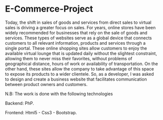# E-Commerce-Project

Today, the shift in sales of goods and services from direct sales to virtual sales is driving a greater focus on sales.  For years, online stores have been widely recommended for businesses that rely on the sale of goods and services. These types of websites serve as a global device that connects customers to all relevant information, products and services through a single portal. These online shopping sites allow customers to enjoy the available virtual lounge that is updated daily without the slightest constraint, allowing them to never miss their favorites, without problems of geographical distance, hours of work or availability of transportation. On the other hand, these sites allow the company to take advantage of this space to expose its products to a wider clientele. So, as a developer, I was asked to design and create a business website that facilitates communication between product owners and customers.

N.B: The work is done with the following technologies

Backend: PhP.

Frontend: Html5 - Css3 - Bootstrap.


